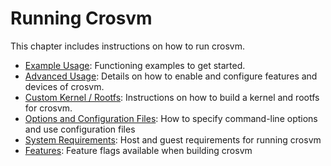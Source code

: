 # Running Crosvm

This chapter includes instructions on how to run crosvm.

- [Example Usage](./example_usage.md): Functioning examples to get started.
- [Advanced Usage](./advanced_usage.md): Details on how to enable and configure features and devices
  of crosvm.
- [Custom Kernel / Rootfs](./custom_kernel_rootfs.md): Instructions on how to build a kernel and
  rootfs for crosvm.
- [Options and Configuration Files](./options.md): How to specify command-line options and use
  configuration files
- [System Requirements](./requirements.md): Host and guest requirements for running crosvm
- [Features](./features.md): Feature flags available when building crosvm
